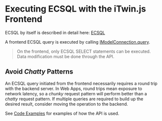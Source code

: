 # Executing ECSQL with the iTwin.js Frontend

ECSQL by itself is described in detail here: [ECSQL](../ECSQL)

A frontend ECSQL query is executed by calling [IModelConnection.query]($imodeljs-frontend).

> On the frontend, only ECSQL SELECT statements can be executed. Data modification must be done through the API.

## Avoid *Chatty* Patterns

An ECSQL query initiated from the frontend necessarily requires a round trip with the backend server.
In Web Apps, round trips mean exposure to network latency, so a *chunky* request pattern will perform better than a *chatty* request pattern.
If multiple queries are required to build up the desired result, consider moving the operation to the backend.

See [Code Examples](./ECSQLCodeExamples) for examples of how the API is used.
